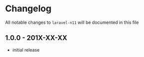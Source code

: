 # Changelog

All notable changes to `laravel-n11` will be documented in this file

## 1.0.0 - 201X-XX-XX

- initial release
